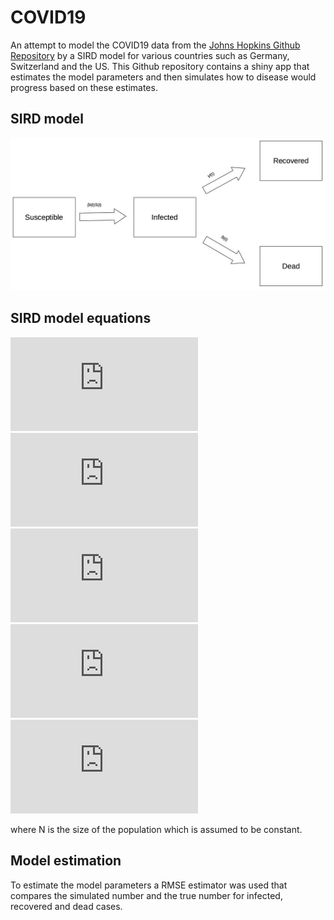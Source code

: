 # COVID19
An attempt to model the COVID19 data from the [Johns Hopkins Github Repository](https://github.com/CSSEGISandData) by a SIRD model for various countries such as Germany, Switzerland and the US. This Github repository contains a shiny app that estimates the model parameters and then simulates how to disease would progress based on these estimates.

## SIRD model
![](sird.jpg)

## SIRD model equations
![](http://latex.codecogs.com/gif.latex?%5Cfrac%7BdS%7D%7Bdt%7D%20%3D%20-%5Cbeta%20I%28t%29%20S%28t%29) <br/>
![](http://latex.codecogs.com/gif.latex?%5Cfrac%7BdI%7D%7Bdt%7D%20%3D%20%5Cbeta%20I%28t%29%20S%28t%29%20-%20%5Cgamma%20I%20-%20%5Cdelta%20I) <br/>
![](http://latex.codecogs.com/gif.latex?%5Cfrac%7BdR%7D%7Bdt%7D%20%3D%20%5Cgamma%20I) <br/>
![](http://latex.codecogs.com/gif.latex?%5Cfrac%7BdD%7D%7Bdt%7D%20%3D%20%5Cdelta%20I) <br/>
![](http://latex.codecogs.com/gif.latex?R_0%20%3D%20N%20%5Cfrac%7B%5Cbeta%7D%7B%5Cgamma%20&plus;%20%5Cdelta%7D)

where N is the size of the population which is assumed to be constant.

## Model estimation
To estimate the model parameters a RMSE estimator was used that compares the simulated number and the true number for infected, recovered and dead cases.